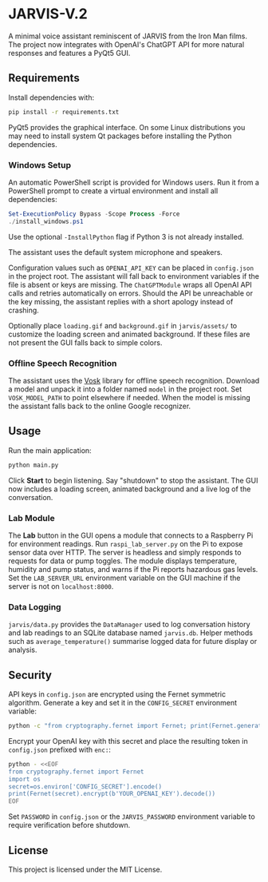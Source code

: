 # JARVIS-V.2

A minimal voice assistant reminiscent of JARVIS from the Iron Man films. The project now integrates with OpenAI's ChatGPT API for more natural responses and features a PyQt5 GUI.

## Requirements

Install dependencies with:

```bash
pip install -r requirements.txt
```

PyQt5 provides the graphical interface. On some Linux distributions you may need
to install system Qt packages before installing the Python dependencies.

### Windows Setup

An automatic PowerShell script is provided for Windows users. Run it from a
PowerShell prompt to create a virtual environment and install all
dependencies:

```powershell
Set-ExecutionPolicy Bypass -Scope Process -Force
./install_windows.ps1
```

Use the optional `-InstallPython` flag if Python 3 is not already installed.

The assistant uses the default system microphone and speakers.

Configuration values such as `OPENAI_API_KEY` can be placed in `config.json` in the project root. The assistant will fall back to environment variables if the file is absent or keys are missing.
The `ChatGPTModule` wraps all OpenAI API calls and retries automatically on errors. Should the API be unreachable or the key missing, the assistant replies with a short apology instead of crashing.

Optionally place `loading.gif` and `background.gif` in `jarvis/assets/` to customize the loading screen and animated background. If these files are not present the GUI falls back to simple colors.

### Offline Speech Recognition

The assistant uses the [Vosk](https://alphacephei.com/vosk/) library for offline speech recognition. Download a model and unpack it into a folder named `model` in the project root. Set `VOSK_MODEL_PATH` to point elsewhere if needed. When the model is missing the assistant falls back to the online Google recognizer.

## Usage

Run the main application:

```bash
python main.py
```

Click **Start** to begin listening. Say "shutdown" to stop the assistant.
The GUI now includes a loading screen, animated background and a live log of the conversation.

### Lab Module

The **Lab** button in the GUI opens a module that connects to a Raspberry Pi for
environment readings. Run `raspi_lab_server.py` on the Pi to expose sensor data
over HTTP. The server is headless and simply responds to requests for data or
pump toggles. The module displays temperature, humidity and pump status, and
warns if the Pi reports hazardous gas levels. Set the `LAB_SERVER_URL`
environment variable on the GUI machine if the server is not on
`localhost:8000`.

### Data Logging

`jarvis/data.py` provides the `DataManager` used to log conversation history
and lab readings to an SQLite database named `jarvis.db`. Helper methods such
as `average_temperature()` summarise logged data for future display or
analysis.

## Security

API keys in `config.json` are encrypted using the Fernet symmetric algorithm. Generate a key and set it in the `CONFIG_SECRET` environment variable:

```bash
python -c "from cryptography.fernet import Fernet; print(Fernet.generate_key().decode())"
```

Encrypt your OpenAI key with this secret and place the resulting token in `config.json` prefixed with `enc:`:

```bash
python - <<EOF
from cryptography.fernet import Fernet
import os
secret=os.environ['CONFIG_SECRET'].encode()
print(Fernet(secret).encrypt(b'YOUR_OPENAI_KEY').decode())
EOF
```

Set `PASSWORD` in `config.json` or the `JARVIS_PASSWORD` environment variable to require verification before shutdown.

## License

This project is licensed under the MIT License.
